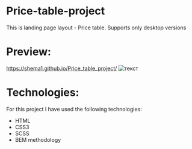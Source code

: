 # Price-table-project
This is landing page layout - Price table.
Supports only desktop versions

# Preview:
https://shema1.github.io/Price_table_project/
![текст](https://uc99f330c304b499f298b36ab214.previews.dropboxusercontent.com/p/thumb/AAlb9-gfmUlnba0qpJrXbXlRVPPEd1kQkHT0uXn3xKcXMOMozniTxYCZUq57nZO1PTX4xXpcIUqCjmugTSx7HdZw-j9g2K0grugiwv_fdUkoAdUDwAi8ujazBVleZbYN1trHCJ1DcEBMkOxetZN-ibByZq5QUJQJf90kO6JRSuhnrwkLcTHR7c0kY2NqfeOtN6SR0ricYTFd0MbY_iy60TGOmCzO56nxfuzXmGd4Yi8UryG2EfvtvcMoyCKL3-kSODSshf6qWdYpDxpI0bSjZ_Yh9cBjOhFvm_BCgQdX2oPO9m_4N1wv5DV5OdrsV_Po21GtK5XJm8hQfd1ipQre1cs4Msz44Bmg3njWEBPMvvBk2AWkmm6dLlnDAMppM7bWVTXz7LO5WGDbSVbwOdXOwTtM/p.jpeg?size=2048x1536&size_mode=3)

# Technologies:
For this project I have used the following technologies:
* HTML
* CSS3
* SCSS
* BEM methodology


